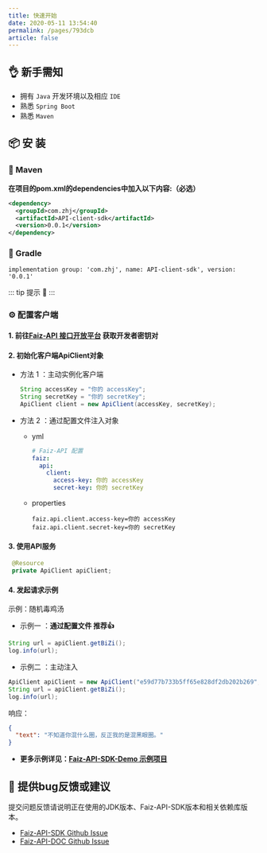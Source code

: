 ```yaml
---
title: 快速开始
date: 2020-05-11 13:54:40
permalink: /pages/793dcb
article: false
---
```


## 👌 新手需知

- 拥有 `Java` 开发环境以及相应 `IDE`
- 熟悉 `Spring Boot`
- 熟悉 `Maven`

## 📦 安 装

### 🍊 Maven

**在项目的pom.xml的dependencies中加入以下内容:（必选）**

```xml
<dependency>
  <groupId>com.zhj</groupId>
  <artifactId>API-client-sdk</artifactId>
  <version>0.0.1</version>
</dependency>
```
### 🍐 Gradle
```
implementation group: 'com.zhj', name: API-client-sdk', version: '0.0.1'
```

::: tip 提示 🔔️
<Badge text="JDK 8 +" />
:::

### ⚙️ 配置客户端

#### 1. 前往[Faiz-API 接口开放平台](http://api.tempeisite.xyz/account/center) 获取开发者密钥对

#### 2. 初始化客户端ApiClient对象

- 方法 1 ：主动实例化客户端

  ```java
  String accessKey = "你的 accessKey";
  String secretKey = "你的 secretKey";
  ApiClient client = new ApiClient(accessKey, secretKey);
  ```

- 方法 2 ：通过配置文件注入对象

    - yml

      ```yml
      # Faiz-API 配置
      faiz:
        api:
          client:
            access-key: 你的 accessKey
            secret-key: 你的 secretKey
      ```

    - properties

      ```properties
      faiz.api.client.access-key=你的 accessKey
      faiz.api.client.secret-key=你的 secretKey
      ```

#### 3. 使用API服务

   ```java
    @Resource
    private ApiClient apiClient;
   ```

#### 4. 发起请求示例

示例：随机毒鸡汤

- 示例一 ：**通过配置文件 推荐👍**

```java
String url = apiClient.getBiZi();
log.info(url);
```

- 示例二 ：主动注入
```java
ApiClient apiClient = new ApiClient("e59d77b733b5ff65e828df2db202b269", "69996d59f9bb7605d5867d90a93a686b");
String url = apiClient.getBiZi();
log.info(url);
```

响应：

```json
{
  "text": "不知道你混什么圈，反正我的是混黑眼圈。"
}
```
- **更多示例详见：[Faiz-API-SDK-Demo 示例项目](https://github.com/Tenpeisite/faiz-api-demo)**

## 🐞 提供bug反馈或建议

提交问题反馈请说明正在使用的JDK版本、Faiz-API-SDK版本和相关依赖库版本。

* [Faiz-API-SDK Github Issue](https://github.com/Tenpeisite/faiz-api-sdk/issues)
* [Faiz-API-DOC Github Issue](https://github.com/Tenpeisite/qi-api-doc/issues)

